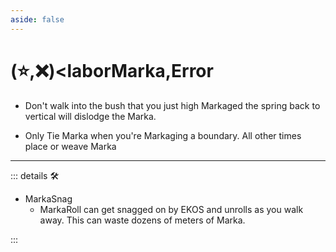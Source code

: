 ```yaml
---
aside: false
---
```

# (⭐,❌)<laborMarka</labor>,<error>Error</error>

- Don't walk into the bush that you just high Markaged the spring back to vertical will dislodge the Marka.

- Only Tie Marka when you're Markaging a boundary. All other times place or weave Marka

---

<!-- =================================================== -->
<!-- =================================================== -->
<!-- =================================================== -->
<!-- =================================================== -->
<!-- =================================================== -->
::: details 🛠

- MarkaSnag
    - MarkaRoll can get snagged on by EKOS and unrolls as you walk away. This can waste dozens of meters of Marka.

:::
